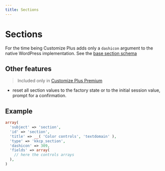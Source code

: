 ```yaml
---
title: Sections
---
```


# Sections

For the time being Customize Plus adds only a `dashicon` argument to the native WordPress implementation.
See the [base section schema](sections/base#schema)

## Other features

> Included only in [Customize Plus Premium](/products/customize-plus-premium)

- reset all section values to the factory state or to the initial session value, prompt for a confirmation.

## Example

```php
array(
  'subject' => 'section',
  'id' => 'section',
  'title' => __( 'Color controls', 'textdomain' ),
  'type' => 'kkcp_section',
  'dashicon' => 309,
  'fields' => array(
    // here the controls arrays
  ),
)
```
